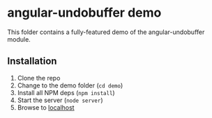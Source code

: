 angular-undobuffer demo
=======================
This folder contains a fully-featured demo of the angular-undobuffer module.


Installation
------------
1. Clone the repo
2. Change to the demo folder (`cd demo`)
3. Install all NPM deps (`npm install`)
4. Start the server (`node server`)
5. Browse to [localhost](http://localhost)
